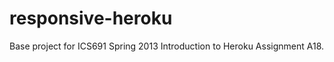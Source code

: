 responsive-heroku
=================

Base project for ICS691 Spring 2013 Introduction to Heroku Assignment A18.
